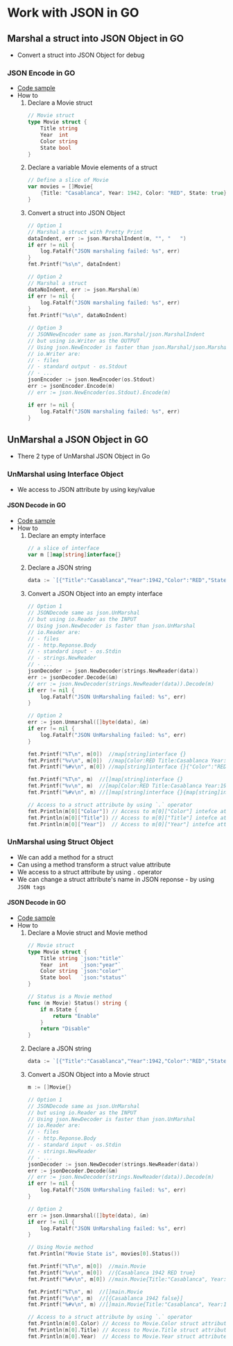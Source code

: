 # Work with JSON in GO
## Marshal a struct into JSON Object in GO
- Convert a struct into JSON Object for debug
### JSON Encode in GO
- [Code sample](./jsonmarshal.go)
- How to
    1. Declare a Movie struct
        ```go
        // Movie struct
        type Movie struct {
        	Title string
        	Year  int
            Color string
            State bool
        }
        ```
    2. Declare a variable Movie elements of a struct
        ```go
        // Define a slice of Movie
        var movies = []Movie{
        	{Title: "Casablanca", Year: 1942, Color: "RED", State: true},
        }
        ```
    3. Convert a struct into JSON Object
        ```go
        // Option 1
        // Marshal a struct with Pretty Print
	    dataIndent, err := json.MarshalIndent(m, "", "   ")
	    if err != nil {
	    	log.Fatalf("JSON marshaling failed: %s", err)
	    }
        fmt.Printf("%s\n", dataIndent)

        // Option 2
        // Marshal a struct
	    dataNoIndent, err := json.Marshal(m)
	    if err != nil {
	    	log.Fatalf("JSON marshaling failed: %s", err)
	    }
        fmt.Printf("%s\n", dataNoIndent)

        // Option 3
        // JSONNewEncoder same as json.Marshal/json.MarshalIndent
        // but using io.Writer as the OUTPUT
        // Using json.NewEncoder is faster than json.Marshal/json.MarshalIndent
        // io.Writer are:
        // - files
        // - standard output - os.Stdout
        // - ...
	    jsonEncoder := json.NewEncoder(os.Stdout)
	    err := jsonEncoder.Encode(m)
	    // err := json.NewEncoder(os.Stdout).Encode(m)

	    if err != nil {
	    	log.Fatalf("JSON marshaling failed: %s", err)
	    }
        ```
## UnMarshal a JSON Object in GO
- There 2 type of UnMarshal JSON Object in Go
### UnMarshal using Interface Object
- We access to JSON attribute by using key/value
#### JSON Decode in GO
- [Code sample](./jsoninterfaceunmarshal.go)
- How to
    1. Declare an empty interface
        ```go
        // a slice of interface
        var m []map[string]interface{}
        ```
    2. Declare a JSON string
        ```go
        data := `[{"Title":"Casablanca","Year":1942,"Color":"RED","State":true}]`
        ```
    3. Convert a JSON Object into an empty interface
        ```go
        // Option 1
        // JSONDecode same as json.UnMarshal
        // but using io.Reader as the INPUT
        // Using json.NewDecoder is faster than json.UnMarshal
        // io.Reader are:
        // - files
        // - http.Reponse.Body
        // - standard input - os.Stdin
        // - strings.NewReader
        // - ...
    	jsonDecoder := json.NewDecoder(strings.NewReader(data))
    	err := jsonDecoder.Decode(&m)
    	// err := json.NewDecoder(strings.NewReader(data)).Decode(m)
    	if err != nil {
    		log.Fatalf("JSON UnMarshaling failed: %s", err)
    	}

        // Option 2
        err := json.Unmarshal([]byte(data), &m)
    	if err != nil {
    		log.Fatalf("JSON UnMarshaling failed: %s", err)
    	}

    	fmt.Printf("%T\n", m[0])  //map[string]interface {}
    	fmt.Printf("%v\n", m[0])  //map[Color:RED Title:Casablanca Year:1942]
    	fmt.Printf("%#v\n", m[0]) //map[string]interface {}{"Color":"RED",  "Title":"Casablanca", "Year":1942}

    	fmt.Printf("%T\n", m)  //[]map[string]interface {}
    	fmt.Printf("%v\n", m)  //[map[Color:RED Title:Casablanca Year:1942]]
    	fmt.Printf("%#v\n", m) //[]map[string]interface {}{map[string]interface {}  {"Color":"RED", "Title":"Casablanca", "Year":1942}}

        // Access to a struct attribute by using `.` operator
    	fmt.Println(m[0]["Color"]) // Access to m[0]["Color"] intefce attribute
    	fmt.Println(m[0]["Title"]) // Access to m[0]["Title"] intefce attribute
    	fmt.Println(m[0]["Year"])  // Access to m[0]["Year"] intefce attribute
        ```
### UnMarshal using Struct Object
- We can add a method for a struct
- Can using a method transform a struct value attribute
- We access to a struct attribute by using `.` operator
- We can change a struct attribute's name in JSON reponse - by using `JSON tags`
#### JSON Decode in GO
- [Code sample](./jsonunmarshal.go)
- How to
    1. Declare a Movie struct and Movie method
        ```go
        // Movie struct
        type Movie struct {
        	Title string `json:"title"`
        	Year  int    `json:"year"`
        	Color string `json:"color"`
        	State bool   `json:"status"`
        }

        // Status is a Movie method
        func (m Movie) Status() string {
        	if m.State {
        		return "Enable"
        	}
        	return "Disable"
        }
        ```
    2. Declare a JSON string
        ```go
        data := `[{"Title":"Casablanca","Year":1942,"Color":"RED","State":true}]`
        ```
    3. Convert a JSON Object into a Movie struct
        ```go
        m := []Movie{}

        // Option 1
        // JSONDecode same as json.UnMarshal
        // but using io.Reader as the INPUT
        // Using json.NewDecoder is faster than json.UnMarshal
        // io.Reader are:
        // - files
        // - http.Reponse.Body
        // - standard input - os.Stdin
        // - strings.NewReader
        // - ...
       	jsonDecoder := json.NewDecoder(strings.NewReader(data))
	    err := jsonDecoder.Decode(&m)
	    // err := json.NewDecoder(strings.NewReader(data)).Decode(m)
	    if err != nil {
	    	log.Fatalf("JSON UnMarshaling failed: %s", err)
	    }

        // Option 2
	    err := json.Unmarshal([]byte(data), &m)
	    if err != nil {
	    	log.Fatalf("JSON UnMarshaling failed: %s", err)
        }

        // Using Movie method
        fmt.Println("Movie State is", movies[0].Status())

    	fmt.Printf("%T\n", m[0])  //main.Movie
    	fmt.Printf("%v\n", m[0])  //{Casablanca 1942 RED true}
    	fmt.Printf("%#v\n", m[0]) //main.Movie{Title:"Casablanca", Year:1942,   Color:"RED", State:true}

    	fmt.Printf("%T\n", m)  //[]main.Movie
    	fmt.Printf("%v\n", m)  //[{Casablanca 1942 false}]
    	fmt.Printf("%#v\n", m) //[]main.Movie{Title:"Casablanca", Year:1942, Color:"RED", State:true}

        // Access to a struct attribute by using `.` operator
    	fmt.Println(m[0].Color) // Access to Movie.Color struct attribute
    	fmt.Println(m[0].Title) // Access to Movie.Title struct attribute
        fmt.Println(m[0].Year)  // Access to Movie.Year struct attribute
        ```

